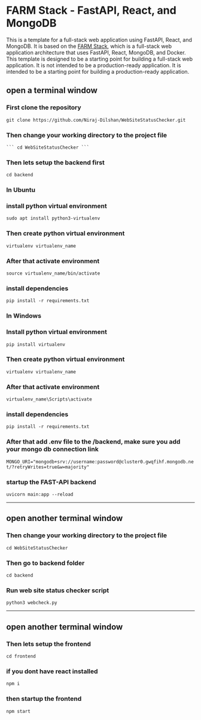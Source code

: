 FARM Stack - FastAPI, React, and MongoDB
======================================
This is a template for a full-stack web application using FastAPI, React, and MongoDB. It is based on the [FARM Stack](https://farmstack.org/), which is a full-stack web application architecture that uses FastAPI, React, MongoDB, and Docker. This template is designed to be a starting point for building a full-stack web application. It is not intended to be a production-ready application. It is intended to be a starting point for building a production-ready application.

## open a terminal window

### First clone the repository
``` git clone https://github.com/Niraj-Dilshan/WebSiteStatusChecker.git ```

### Then change your working directory to the project file
    ``` cd WebSiteStatusChecker ```

### Then lets setup the backend first
``` cd backend ```

### In Ubuntu 

### install python virtual environment
``` sudo apt install python3-virtualenv ```

### Then create python virtual environment
``` virtualenv virtualenv_name ```

### After that activate environment
``` source virtualenv_name/bin/activate ```

### install dependencies
``` pip install -r requirements.txt ```

### In Windows

### Install python virtual environment
``` pip install virtualenv ```

### Then create python virtual environment
``` virtualenv virtualenv_name ```

### After that activate environment
``` virtualenv_name\Scripts\activate ```

### install dependencies
``` pip install -r requirements.txt ```

### After that add .env file to the /backend, make sure you add your mongo db connection link
``` MONGO_URI="mongodb+srv://username:password@cluster0.gwqfihf.mongodb.net/?retryWrites=true&w=majority" ```

### startup the FAST-API backend
``` uvicorn main:app --reload ```
  
---

## open another terminal window

### Then change your working directory to the project file
``` cd WebSiteStatusChecker ```

### Then go to backend folder
``` cd backend ```

### Run web site status checker script
``` python3 webcheck.py ```

---

## open another terminal window

### Then lets setup the frontend 
``` cd frontend ```

### if you dont have react installed
``` npm i ```

### then startup the frontend
``` npm start ```
